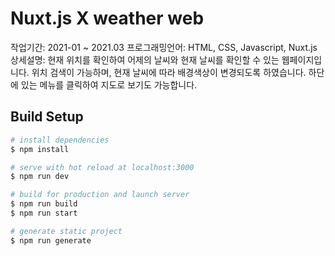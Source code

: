 # Nuxt.js X weather web

작업기간: 2021-01 ~ 2021.03 
프로그래밍언어: HTML, CSS, Javascript, Nuxt.js
상세설명: 현재 위치를 확인하여 어제의 날씨와 현재 날씨를 확인할 수 있는 웹페이지입니다. 위치 검색이 가능하며, 현재 날씨에 따라 배경색상이 변경되도록 하였습니다. 하단에 있는 메뉴를 클릭하여 지도로 보기도 가능합니다.

## Build Setup

```bash
# install dependencies
$ npm install

# serve with hot reload at localhost:3000
$ npm run dev

# build for production and launch server
$ npm run build
$ npm run start

# generate static project
$ npm run generate
```

